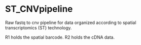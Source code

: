 # ST_CNVpipeline
Raw fastq to cnv pipeline for data organized according to spatial transcriptomics (ST) technology.

R1 holds the spatial barcode.
R2 holds the cDNA data.
